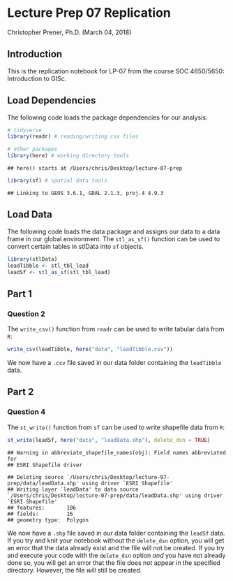 Lecture Prep 07 Replication
================
Christopher Prener, Ph.D.
(March 04, 2018)

Introduction
------------

This is the replication notebook for LP-07 from the course SOC 4650/5650: Introduction to GISc.

Load Dependencies
-----------------

The following code loads the package dependencies for our analysis:

``` r
# tidyverse
library(readr) # reading/writing csv files

# other packages
library(here) # working directory tools
```

    ## here() starts at /Users/chris/Desktop/lecture-07-prep

``` r
library(sf) # spatial data tools
```

    ## Linking to GEOS 3.6.1, GDAL 2.1.3, proj.4 4.9.3

Load Data
---------

The following code loads the data package and assigns our data to a data frame in our global environment. The `stl_as_sf()` function can be used to convert certain tables in stlData into `sf` objects.

``` r
library(stlData)
leadTibble <- stl_tbl_lead
leadSf <- stl_as_sf(stl_tbl_lead)
```

Part 1
------

### Question 2

The `write_csv()` function from `readr` can be used to write tabular data from `R`:

``` r
write_csv(leadTibble, here("data", "leadTibble.csv"))
```

We now have a `.csv` file saved in our data folder containing the `leadTibble` data.

Part 2
------

### Question 4

The `st_write()` function from `sf` can be used to write shapefile data from `R`:

``` r
st_write(leadSf, here("data", "leadData.shp"), delete_dsn = TRUE)
```

    ## Warning in abbreviate_shapefile_names(obj): Field names abbreviated for
    ## ESRI Shapefile driver

    ## Deleting source `/Users/chris/Desktop/lecture-07-prep/data/leadData.shp' using driver `ESRI Shapefile'
    ## Writing layer `leadData' to data source `/Users/chris/Desktop/lecture-07-prep/data/leadData.shp' using driver `ESRI Shapefile'
    ## features:       106
    ## fields:         16
    ## geometry type:  Polygon

We now have a `.shp` file saved in our data folder containing the `leadSf` data. If you try and knit your notebook without the `delete_dsn` option, you will get an error that the data already exist and the file will not be created. If you try and execute your code with the `delete_dsn` option *and* you have not already done so, you will get an error that the file does not appear in the specified directory. However, the file *will* still be created.
